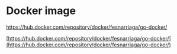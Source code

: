 # Docker image
https://hub.docker.com/repository/docker/fesnarriaga/go-docker/

[https://hub.docker.com/repository/docker/fesnarriaga/go-docker/](https://hub.docker.com/repository/docker/fesnarriaga/go-docker/)

